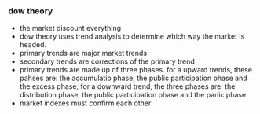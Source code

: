 ### dow theory
* the market discount everything
* dow theory uses trend analysis to determine which way the market is headed.
* primary trends are major market trends 
* secondary trends are corrections of the primary trend
* primary trends are made up of three phases. for a upward trends, these pahses are: the accumulatio phase, the public participation phase and the excess phase; 
  for a downward trend, the three phases are: the distribution phase, the public participation phase and the panic phase
* market indexes must confirm each other